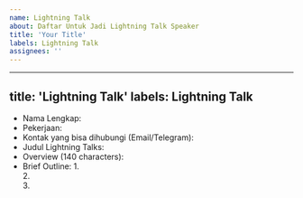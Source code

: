 ```yaml
---
name: Lightning Talk
about: Daftar Untuk Jadi Lightning Talk Speaker
title: 'Your Title'
labels: Lightning Talk
assignees: ''
---
```


---
title: 'Lightning Talk'
labels: Lightning Talk
---

*   Nama Lengkap: 
*   Pekerjaan:  
*   Kontak yang bisa dihubungi (Email/Telegram): 
*   Judul Lightning Talks: 
*   Overview (140 characters): 
*   Brief Outline: 
    1.  
    2.  
    3.  
